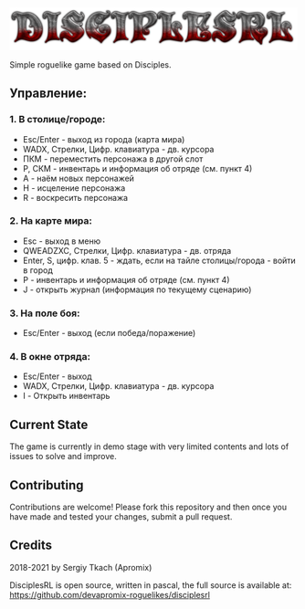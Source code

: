 ![screenshot](https://github.com/devapromix-roguelikes/disciplesrl/blob/master/resources/title.logo.png)

Simple roguelike game based on Disciples.

## Управление:

### 1. В столице/городе:
* Esc/Enter - выход из города (карта мира)
* WADX, Стрелки, Цифр. клавиатура - дв. курсора
* ПКМ - переместить персонажа в другой слот
* P, СКМ - инвентарь и информация об отряде (см. пункт 4)
* A - наём новых персонажей
* H - исцеление персонажа
* R - воскресить персонажа

### 2. На карте мира:
* Esc - выход в меню
* QWEADZXC, Стрелки, Цифр. клавиатура - дв. отряда
* Enter, S, цифр. клав. 5 - ждать, если на тайле столицы/города - войти в город
* P - инвентарь и информация об отряде (см. пункт 4)
* J - открыть журнал (информация по текущему сценарию)
	
### 3. На поле боя:
* Esc/Enter - выход (если победа/поражение)
	
### 4. В окне отряда:
* Esc/Enter - выход
* WADX, Стрелки, Цифр. клавиатура - дв. курсора
* I - Открыть инвентарь

## Current State
The game is currently in demo stage with very limited contents and lots of issues to solve and improve.

## Contributing
Contributions are welcome! Please fork this repository and then once you have made and tested your changes, submit a pull request.

## Credits
2018-2021 by Sergiy Tkach (Apromix)

DisciplesRL is open source, written in pascal, the full source is available at:
https://github.com/devapromix-roguelikes/disciplesrl
